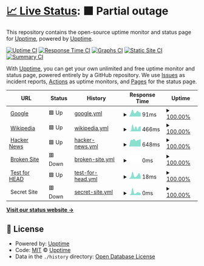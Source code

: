 # [📈 Live Status](https://status.bowenimagery.com): <!--live status--> **🟧 Partial outage**

This repository contains the open-source uptime monitor and status page for [Upptime](https://upptime.js.org), powered by [Upptime](https://github.com/upptime/upptime).

[![Uptime CI](https://github.com/upptime/upptime/workflows/Uptime%20CI/badge.svg)](https://github.com/upptime/upptime/actions?query=workflow%3A%22Uptime+CI%22)
[![Response Time CI](https://github.com/upptime/upptime/workflows/Response%20Time%20CI/badge.svg)](https://github.com/upptime/upptime/actions?query=workflow%3A%22Response+Time+CI%22)
[![Graphs CI](https://github.com/upptime/upptime/workflows/Graphs%20CI/badge.svg)](https://github.com/upptime/upptime/actions?query=workflow%3A%22Graphs+CI%22)
[![Static Site CI](https://github.com/upptime/upptime/workflows/Static%20Site%20CI/badge.svg)](https://github.com/upptime/upptime/actions?query=workflow%3A%22Static+Site+CI%22)
[![Summary CI](https://github.com/upptime/upptime/workflows/Summary%20CI/badge.svg)](https://github.com/upptime/upptime/actions?query=workflow%3A%22Summary+CI%22)

With [Upptime](https://upptime.js.org), you can get your own unlimited and free uptime monitor and status page, powered entirely by a GitHub repository. We use [Issues](https://github.com/upptime/upptime/issues) as incident reports, [Actions](https://github.com/upptime/upptime/actions) as uptime monitors, and [Pages](https://status.bowenimagery.com) for the status page.

<!--start: status pages-->
<!-- This summary is generated by Upptime (https://github.com/upptime/upptime) -->
<!-- Do not edit this manually, your changes will be overwritten -->
<!-- prettier-ignore -->
| URL | Status | History | Response Time | Uptime |
| --- | ------ | ------- | ------------- | ------ |
| <img alt="" src="https://favicons.githubusercontent.com/www.google.com" height="13"> [Google](https://www.google.com) | 🟩 Up | [google.yml](https://github.com/Bowen-Imagery/status/commits/master/history/google.yml) | <details><summary><img alt="Response time graph" src="./graphs/google/response-time-week.png" height="20"> 91ms</summary><br><a href="https://status.bowenimagery.com/history/google"><img alt="Response time 91" src="https://img.shields.io/endpoint?url=https%3A%2F%2Fraw.githubusercontent.com%2FBowen-Imagery%2Fstatus%2Fmaster%2Fapi%2Fgoogle%2Fresponse-time.json"></a><br><a href="https://status.bowenimagery.com/history/google"><img alt="24-hour response time 91" src="https://img.shields.io/endpoint?url=https%3A%2F%2Fraw.githubusercontent.com%2FBowen-Imagery%2Fstatus%2Fmaster%2Fapi%2Fgoogle%2Fresponse-time-day.json"></a><br><a href="https://status.bowenimagery.com/history/google"><img alt="7-day response time 91" src="https://img.shields.io/endpoint?url=https%3A%2F%2Fraw.githubusercontent.com%2FBowen-Imagery%2Fstatus%2Fmaster%2Fapi%2Fgoogle%2Fresponse-time-week.json"></a><br><a href="https://status.bowenimagery.com/history/google"><img alt="30-day response time 91" src="https://img.shields.io/endpoint?url=https%3A%2F%2Fraw.githubusercontent.com%2FBowen-Imagery%2Fstatus%2Fmaster%2Fapi%2Fgoogle%2Fresponse-time-month.json"></a><br><a href="https://status.bowenimagery.com/history/google"><img alt="1-year response time 91" src="https://img.shields.io/endpoint?url=https%3A%2F%2Fraw.githubusercontent.com%2FBowen-Imagery%2Fstatus%2Fmaster%2Fapi%2Fgoogle%2Fresponse-time-year.json"></a></details> | <details><summary><a href="https://status.bowenimagery.com/history/google">100.00%</a></summary><a href="https://status.bowenimagery.com/history/google"><img alt="All-time uptime 100.00%" src="https://img.shields.io/endpoint?url=https%3A%2F%2Fraw.githubusercontent.com%2FBowen-Imagery%2Fstatus%2Fmaster%2Fapi%2Fgoogle%2Fuptime.json"></a><br><a href="https://status.bowenimagery.com/history/google"><img alt="24-hour uptime 100.00%" src="https://img.shields.io/endpoint?url=https%3A%2F%2Fraw.githubusercontent.com%2FBowen-Imagery%2Fstatus%2Fmaster%2Fapi%2Fgoogle%2Fuptime-day.json"></a><br><a href="https://status.bowenimagery.com/history/google"><img alt="7-day uptime 100.00%" src="https://img.shields.io/endpoint?url=https%3A%2F%2Fraw.githubusercontent.com%2FBowen-Imagery%2Fstatus%2Fmaster%2Fapi%2Fgoogle%2Fuptime-week.json"></a><br><a href="https://status.bowenimagery.com/history/google"><img alt="30-day uptime 100.00%" src="https://img.shields.io/endpoint?url=https%3A%2F%2Fraw.githubusercontent.com%2FBowen-Imagery%2Fstatus%2Fmaster%2Fapi%2Fgoogle%2Fuptime-month.json"></a><br><a href="https://status.bowenimagery.com/history/google"><img alt="1-year uptime 100.00%" src="https://img.shields.io/endpoint?url=https%3A%2F%2Fraw.githubusercontent.com%2FBowen-Imagery%2Fstatus%2Fmaster%2Fapi%2Fgoogle%2Fuptime-year.json"></a></details>
| <img alt="" src="https://favicons.githubusercontent.com/en.wikipedia.org" height="13"> [Wikipedia](https://en.wikipedia.org) | 🟩 Up | [wikipedia.yml](https://github.com/Bowen-Imagery/status/commits/master/history/wikipedia.yml) | <details><summary><img alt="Response time graph" src="./graphs/wikipedia/response-time-week.png" height="20"> 466ms</summary><br><a href="https://status.bowenimagery.com/history/wikipedia"><img alt="Response time 466" src="https://img.shields.io/endpoint?url=https%3A%2F%2Fraw.githubusercontent.com%2FBowen-Imagery%2Fstatus%2Fmaster%2Fapi%2Fwikipedia%2Fresponse-time.json"></a><br><a href="https://status.bowenimagery.com/history/wikipedia"><img alt="24-hour response time 466" src="https://img.shields.io/endpoint?url=https%3A%2F%2Fraw.githubusercontent.com%2FBowen-Imagery%2Fstatus%2Fmaster%2Fapi%2Fwikipedia%2Fresponse-time-day.json"></a><br><a href="https://status.bowenimagery.com/history/wikipedia"><img alt="7-day response time 466" src="https://img.shields.io/endpoint?url=https%3A%2F%2Fraw.githubusercontent.com%2FBowen-Imagery%2Fstatus%2Fmaster%2Fapi%2Fwikipedia%2Fresponse-time-week.json"></a><br><a href="https://status.bowenimagery.com/history/wikipedia"><img alt="30-day response time 466" src="https://img.shields.io/endpoint?url=https%3A%2F%2Fraw.githubusercontent.com%2FBowen-Imagery%2Fstatus%2Fmaster%2Fapi%2Fwikipedia%2Fresponse-time-month.json"></a><br><a href="https://status.bowenimagery.com/history/wikipedia"><img alt="1-year response time 466" src="https://img.shields.io/endpoint?url=https%3A%2F%2Fraw.githubusercontent.com%2FBowen-Imagery%2Fstatus%2Fmaster%2Fapi%2Fwikipedia%2Fresponse-time-year.json"></a></details> | <details><summary><a href="https://status.bowenimagery.com/history/wikipedia">100.00%</a></summary><a href="https://status.bowenimagery.com/history/wikipedia"><img alt="All-time uptime 100.00%" src="https://img.shields.io/endpoint?url=https%3A%2F%2Fraw.githubusercontent.com%2FBowen-Imagery%2Fstatus%2Fmaster%2Fapi%2Fwikipedia%2Fuptime.json"></a><br><a href="https://status.bowenimagery.com/history/wikipedia"><img alt="24-hour uptime 100.00%" src="https://img.shields.io/endpoint?url=https%3A%2F%2Fraw.githubusercontent.com%2FBowen-Imagery%2Fstatus%2Fmaster%2Fapi%2Fwikipedia%2Fuptime-day.json"></a><br><a href="https://status.bowenimagery.com/history/wikipedia"><img alt="7-day uptime 100.00%" src="https://img.shields.io/endpoint?url=https%3A%2F%2Fraw.githubusercontent.com%2FBowen-Imagery%2Fstatus%2Fmaster%2Fapi%2Fwikipedia%2Fuptime-week.json"></a><br><a href="https://status.bowenimagery.com/history/wikipedia"><img alt="30-day uptime 100.00%" src="https://img.shields.io/endpoint?url=https%3A%2F%2Fraw.githubusercontent.com%2FBowen-Imagery%2Fstatus%2Fmaster%2Fapi%2Fwikipedia%2Fuptime-month.json"></a><br><a href="https://status.bowenimagery.com/history/wikipedia"><img alt="1-year uptime 100.00%" src="https://img.shields.io/endpoint?url=https%3A%2F%2Fraw.githubusercontent.com%2FBowen-Imagery%2Fstatus%2Fmaster%2Fapi%2Fwikipedia%2Fuptime-year.json"></a></details>
| <img alt="" src="https://favicons.githubusercontent.com/news.ycombinator.com" height="13"> [Hacker News](https://news.ycombinator.com) | 🟩 Up | [hacker-news.yml](https://github.com/Bowen-Imagery/status/commits/master/history/hacker-news.yml) | <details><summary><img alt="Response time graph" src="./graphs/hacker-news/response-time-week.png" height="20"> 648ms</summary><br><a href="https://status.bowenimagery.com/history/hacker-news"><img alt="Response time 648" src="https://img.shields.io/endpoint?url=https%3A%2F%2Fraw.githubusercontent.com%2FBowen-Imagery%2Fstatus%2Fmaster%2Fapi%2Fhacker-news%2Fresponse-time.json"></a><br><a href="https://status.bowenimagery.com/history/hacker-news"><img alt="24-hour response time 648" src="https://img.shields.io/endpoint?url=https%3A%2F%2Fraw.githubusercontent.com%2FBowen-Imagery%2Fstatus%2Fmaster%2Fapi%2Fhacker-news%2Fresponse-time-day.json"></a><br><a href="https://status.bowenimagery.com/history/hacker-news"><img alt="7-day response time 648" src="https://img.shields.io/endpoint?url=https%3A%2F%2Fraw.githubusercontent.com%2FBowen-Imagery%2Fstatus%2Fmaster%2Fapi%2Fhacker-news%2Fresponse-time-week.json"></a><br><a href="https://status.bowenimagery.com/history/hacker-news"><img alt="30-day response time 648" src="https://img.shields.io/endpoint?url=https%3A%2F%2Fraw.githubusercontent.com%2FBowen-Imagery%2Fstatus%2Fmaster%2Fapi%2Fhacker-news%2Fresponse-time-month.json"></a><br><a href="https://status.bowenimagery.com/history/hacker-news"><img alt="1-year response time 648" src="https://img.shields.io/endpoint?url=https%3A%2F%2Fraw.githubusercontent.com%2FBowen-Imagery%2Fstatus%2Fmaster%2Fapi%2Fhacker-news%2Fresponse-time-year.json"></a></details> | <details><summary><a href="https://status.bowenimagery.com/history/hacker-news">100.00%</a></summary><a href="https://status.bowenimagery.com/history/hacker-news"><img alt="All-time uptime 100.00%" src="https://img.shields.io/endpoint?url=https%3A%2F%2Fraw.githubusercontent.com%2FBowen-Imagery%2Fstatus%2Fmaster%2Fapi%2Fhacker-news%2Fuptime.json"></a><br><a href="https://status.bowenimagery.com/history/hacker-news"><img alt="24-hour uptime 100.00%" src="https://img.shields.io/endpoint?url=https%3A%2F%2Fraw.githubusercontent.com%2FBowen-Imagery%2Fstatus%2Fmaster%2Fapi%2Fhacker-news%2Fuptime-day.json"></a><br><a href="https://status.bowenimagery.com/history/hacker-news"><img alt="7-day uptime 100.00%" src="https://img.shields.io/endpoint?url=https%3A%2F%2Fraw.githubusercontent.com%2FBowen-Imagery%2Fstatus%2Fmaster%2Fapi%2Fhacker-news%2Fuptime-week.json"></a><br><a href="https://status.bowenimagery.com/history/hacker-news"><img alt="30-day uptime 100.00%" src="https://img.shields.io/endpoint?url=https%3A%2F%2Fraw.githubusercontent.com%2FBowen-Imagery%2Fstatus%2Fmaster%2Fapi%2Fhacker-news%2Fuptime-month.json"></a><br><a href="https://status.bowenimagery.com/history/hacker-news"><img alt="1-year uptime 100.00%" src="https://img.shields.io/endpoint?url=https%3A%2F%2Fraw.githubusercontent.com%2FBowen-Imagery%2Fstatus%2Fmaster%2Fapi%2Fhacker-news%2Fuptime-year.json"></a></details>
| <img alt="" src="https://favicons.githubusercontent.com/thissitedoesnotexist.com" height="13"> [Broken Site](https://thissitedoesnotexist.com) | 🟥 Down | [broken-site.yml](https://github.com/Bowen-Imagery/status/commits/master/history/broken-site.yml) | <details><summary><img alt="Response time graph" src="./graphs/broken-site/response-time-week.png" height="20"> 0ms</summary><br><a href="https://status.bowenimagery.com/history/broken-site"><img alt="Response time 0" src="https://img.shields.io/endpoint?url=https%3A%2F%2Fraw.githubusercontent.com%2FBowen-Imagery%2Fstatus%2Fmaster%2Fapi%2Fbroken-site%2Fresponse-time.json"></a><br><a href="https://status.bowenimagery.com/history/broken-site"><img alt="24-hour response time 0" src="https://img.shields.io/endpoint?url=https%3A%2F%2Fraw.githubusercontent.com%2FBowen-Imagery%2Fstatus%2Fmaster%2Fapi%2Fbroken-site%2Fresponse-time-day.json"></a><br><a href="https://status.bowenimagery.com/history/broken-site"><img alt="7-day response time 0" src="https://img.shields.io/endpoint?url=https%3A%2F%2Fraw.githubusercontent.com%2FBowen-Imagery%2Fstatus%2Fmaster%2Fapi%2Fbroken-site%2Fresponse-time-week.json"></a><br><a href="https://status.bowenimagery.com/history/broken-site"><img alt="30-day response time 0" src="https://img.shields.io/endpoint?url=https%3A%2F%2Fraw.githubusercontent.com%2FBowen-Imagery%2Fstatus%2Fmaster%2Fapi%2Fbroken-site%2Fresponse-time-month.json"></a><br><a href="https://status.bowenimagery.com/history/broken-site"><img alt="1-year response time 0" src="https://img.shields.io/endpoint?url=https%3A%2F%2Fraw.githubusercontent.com%2FBowen-Imagery%2Fstatus%2Fmaster%2Fapi%2Fbroken-site%2Fresponse-time-year.json"></a></details> | <details><summary><a href="https://status.bowenimagery.com/history/broken-site">100.00%</a></summary><a href="https://status.bowenimagery.com/history/broken-site"><img alt="All-time uptime 100.00%" src="https://img.shields.io/endpoint?url=https%3A%2F%2Fraw.githubusercontent.com%2FBowen-Imagery%2Fstatus%2Fmaster%2Fapi%2Fbroken-site%2Fuptime.json"></a><br><a href="https://status.bowenimagery.com/history/broken-site"><img alt="24-hour uptime 100.00%" src="https://img.shields.io/endpoint?url=https%3A%2F%2Fraw.githubusercontent.com%2FBowen-Imagery%2Fstatus%2Fmaster%2Fapi%2Fbroken-site%2Fuptime-day.json"></a><br><a href="https://status.bowenimagery.com/history/broken-site"><img alt="7-day uptime 100.00%" src="https://img.shields.io/endpoint?url=https%3A%2F%2Fraw.githubusercontent.com%2FBowen-Imagery%2Fstatus%2Fmaster%2Fapi%2Fbroken-site%2Fuptime-week.json"></a><br><a href="https://status.bowenimagery.com/history/broken-site"><img alt="30-day uptime 100.00%" src="https://img.shields.io/endpoint?url=https%3A%2F%2Fraw.githubusercontent.com%2FBowen-Imagery%2Fstatus%2Fmaster%2Fapi%2Fbroken-site%2Fuptime-month.json"></a><br><a href="https://status.bowenimagery.com/history/broken-site"><img alt="1-year uptime 100.00%" src="https://img.shields.io/endpoint?url=https%3A%2F%2Fraw.githubusercontent.com%2FBowen-Imagery%2Fstatus%2Fmaster%2Fapi%2Fbroken-site%2Fuptime-year.json"></a></details>
| <img alt="" src="https://favicons.githubusercontent.com/www.google.com" height="13"> [Test for HEAD](https://www.google.com) | 🟩 Up | [test-for-head.yml](https://github.com/Bowen-Imagery/status/commits/master/history/test-for-head.yml) | <details><summary><img alt="Response time graph" src="./graphs/test-for-head/response-time-week.png" height="20"> 18ms</summary><br><a href="https://status.bowenimagery.com/history/test-for-head"><img alt="Response time 18" src="https://img.shields.io/endpoint?url=https%3A%2F%2Fraw.githubusercontent.com%2FBowen-Imagery%2Fstatus%2Fmaster%2Fapi%2Ftest-for-head%2Fresponse-time.json"></a><br><a href="https://status.bowenimagery.com/history/test-for-head"><img alt="24-hour response time 18" src="https://img.shields.io/endpoint?url=https%3A%2F%2Fraw.githubusercontent.com%2FBowen-Imagery%2Fstatus%2Fmaster%2Fapi%2Ftest-for-head%2Fresponse-time-day.json"></a><br><a href="https://status.bowenimagery.com/history/test-for-head"><img alt="7-day response time 18" src="https://img.shields.io/endpoint?url=https%3A%2F%2Fraw.githubusercontent.com%2FBowen-Imagery%2Fstatus%2Fmaster%2Fapi%2Ftest-for-head%2Fresponse-time-week.json"></a><br><a href="https://status.bowenimagery.com/history/test-for-head"><img alt="30-day response time 18" src="https://img.shields.io/endpoint?url=https%3A%2F%2Fraw.githubusercontent.com%2FBowen-Imagery%2Fstatus%2Fmaster%2Fapi%2Ftest-for-head%2Fresponse-time-month.json"></a><br><a href="https://status.bowenimagery.com/history/test-for-head"><img alt="1-year response time 18" src="https://img.shields.io/endpoint?url=https%3A%2F%2Fraw.githubusercontent.com%2FBowen-Imagery%2Fstatus%2Fmaster%2Fapi%2Ftest-for-head%2Fresponse-time-year.json"></a></details> | <details><summary><a href="https://status.bowenimagery.com/history/test-for-head">100.00%</a></summary><a href="https://status.bowenimagery.com/history/test-for-head"><img alt="All-time uptime 100.00%" src="https://img.shields.io/endpoint?url=https%3A%2F%2Fraw.githubusercontent.com%2FBowen-Imagery%2Fstatus%2Fmaster%2Fapi%2Ftest-for-head%2Fuptime.json"></a><br><a href="https://status.bowenimagery.com/history/test-for-head"><img alt="24-hour uptime 100.00%" src="https://img.shields.io/endpoint?url=https%3A%2F%2Fraw.githubusercontent.com%2FBowen-Imagery%2Fstatus%2Fmaster%2Fapi%2Ftest-for-head%2Fuptime-day.json"></a><br><a href="https://status.bowenimagery.com/history/test-for-head"><img alt="7-day uptime 100.00%" src="https://img.shields.io/endpoint?url=https%3A%2F%2Fraw.githubusercontent.com%2FBowen-Imagery%2Fstatus%2Fmaster%2Fapi%2Ftest-for-head%2Fuptime-week.json"></a><br><a href="https://status.bowenimagery.com/history/test-for-head"><img alt="30-day uptime 100.00%" src="https://img.shields.io/endpoint?url=https%3A%2F%2Fraw.githubusercontent.com%2FBowen-Imagery%2Fstatus%2Fmaster%2Fapi%2Ftest-for-head%2Fuptime-month.json"></a><br><a href="https://status.bowenimagery.com/history/test-for-head"><img alt="1-year uptime 100.00%" src="https://img.shields.io/endpoint?url=https%3A%2F%2Fraw.githubusercontent.com%2FBowen-Imagery%2Fstatus%2Fmaster%2Fapi%2Ftest-for-head%2Fuptime-year.json"></a></details>
| <img alt="" src="https://favicons.githubusercontent.com/null" height="13"> Secret Site | 🟥 Down | [secret-site.yml](https://github.com/Bowen-Imagery/status/commits/master/history/secret-site.yml) | <details><summary><img alt="Response time graph" src="./graphs/secret-site/response-time-week.png" height="20"> 0ms</summary><br><a href="https://status.bowenimagery.com/history/secret-site"><img alt="Response time 0" src="https://img.shields.io/endpoint?url=https%3A%2F%2Fraw.githubusercontent.com%2FBowen-Imagery%2Fstatus%2Fmaster%2Fapi%2Fsecret-site%2Fresponse-time.json"></a><br><a href="https://status.bowenimagery.com/history/secret-site"><img alt="24-hour response time 0" src="https://img.shields.io/endpoint?url=https%3A%2F%2Fraw.githubusercontent.com%2FBowen-Imagery%2Fstatus%2Fmaster%2Fapi%2Fsecret-site%2Fresponse-time-day.json"></a><br><a href="https://status.bowenimagery.com/history/secret-site"><img alt="7-day response time 0" src="https://img.shields.io/endpoint?url=https%3A%2F%2Fraw.githubusercontent.com%2FBowen-Imagery%2Fstatus%2Fmaster%2Fapi%2Fsecret-site%2Fresponse-time-week.json"></a><br><a href="https://status.bowenimagery.com/history/secret-site"><img alt="30-day response time 0" src="https://img.shields.io/endpoint?url=https%3A%2F%2Fraw.githubusercontent.com%2FBowen-Imagery%2Fstatus%2Fmaster%2Fapi%2Fsecret-site%2Fresponse-time-month.json"></a><br><a href="https://status.bowenimagery.com/history/secret-site"><img alt="1-year response time 0" src="https://img.shields.io/endpoint?url=https%3A%2F%2Fraw.githubusercontent.com%2FBowen-Imagery%2Fstatus%2Fmaster%2Fapi%2Fsecret-site%2Fresponse-time-year.json"></a></details> | <details><summary><a href="https://status.bowenimagery.com/history/secret-site">100.00%</a></summary><a href="https://status.bowenimagery.com/history/secret-site"><img alt="All-time uptime 100.00%" src="https://img.shields.io/endpoint?url=https%3A%2F%2Fraw.githubusercontent.com%2FBowen-Imagery%2Fstatus%2Fmaster%2Fapi%2Fsecret-site%2Fuptime.json"></a><br><a href="https://status.bowenimagery.com/history/secret-site"><img alt="24-hour uptime 100.00%" src="https://img.shields.io/endpoint?url=https%3A%2F%2Fraw.githubusercontent.com%2FBowen-Imagery%2Fstatus%2Fmaster%2Fapi%2Fsecret-site%2Fuptime-day.json"></a><br><a href="https://status.bowenimagery.com/history/secret-site"><img alt="7-day uptime 100.00%" src="https://img.shields.io/endpoint?url=https%3A%2F%2Fraw.githubusercontent.com%2FBowen-Imagery%2Fstatus%2Fmaster%2Fapi%2Fsecret-site%2Fuptime-week.json"></a><br><a href="https://status.bowenimagery.com/history/secret-site"><img alt="30-day uptime 100.00%" src="https://img.shields.io/endpoint?url=https%3A%2F%2Fraw.githubusercontent.com%2FBowen-Imagery%2Fstatus%2Fmaster%2Fapi%2Fsecret-site%2Fuptime-month.json"></a><br><a href="https://status.bowenimagery.com/history/secret-site"><img alt="1-year uptime 100.00%" src="https://img.shields.io/endpoint?url=https%3A%2F%2Fraw.githubusercontent.com%2FBowen-Imagery%2Fstatus%2Fmaster%2Fapi%2Fsecret-site%2Fuptime-year.json"></a></details>

<!--end: status pages-->

[**Visit our status website →**](https://status.bowenimagery.com)

## 📄 License

- Powered by: [Upptime](https://github.com/upptime/upptime)
- Code: [MIT](./LICENSE) © [Upptime](https://upptime.js.org)
- Data in the `./history` directory: [Open Database License](https://opendatacommons.org/licenses/odbl/1-0/)
